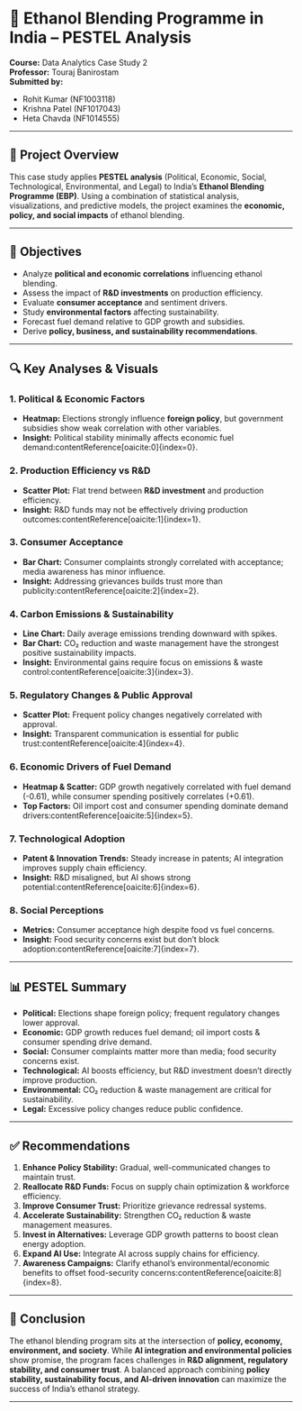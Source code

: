 # 🌱 Ethanol Blending Programme in India – PESTEL Analysis  

**Course:** Data Analytics Case Study 2  
**Professor:** Touraj Banirostam  
**Submitted by:**  
- Rohit Kumar (NF1003118)  
- Krishna Patel (NF1017043)  
- Heta Chavda (NF1014555)  

---

## 📌 Project Overview  
This case study applies **PESTEL analysis** (Political, Economic, Social, Technological, Environmental, and Legal) to India’s **Ethanol Blending Programme (EBP)**. Using a combination of statistical analysis, visualizations, and predictive models, the project examines the **economic, policy, and social impacts** of ethanol blending.  

---

## 🎯 Objectives  
- Analyze **political and economic correlations** influencing ethanol blending.  
- Assess the impact of **R&D investments** on production efficiency.  
- Evaluate **consumer acceptance** and sentiment drivers.  
- Study **environmental factors** affecting sustainability.  
- Forecast fuel demand relative to GDP growth and subsidies.  
- Derive **policy, business, and sustainability recommendations**.  

---

## 🔍 Key Analyses & Visuals  

### 1. Political & Economic Factors  
- **Heatmap:** Elections strongly influence **foreign policy**, but government subsidies show weak correlation with other variables.  
- **Insight:** Political stability minimally affects economic fuel demand:contentReference[oaicite:0]{index=0}.  

### 2. Production Efficiency vs R&D  
- **Scatter Plot:** Flat trend between **R&D investment** and production efficiency.  
- **Insight:** R&D funds may not be effectively driving production outcomes:contentReference[oaicite:1]{index=1}.  

### 3. Consumer Acceptance  
- **Bar Chart:** Consumer complaints strongly correlated with acceptance; media awareness has minor influence.  
- **Insight:** Addressing grievances builds trust more than publicity:contentReference[oaicite:2]{index=2}.  

### 4. Carbon Emissions & Sustainability  
- **Line Chart:** Daily average emissions trending downward with spikes.  
- **Bar Chart:** CO₂ reduction and waste management have the strongest positive sustainability impacts.  
- **Insight:** Environmental gains require focus on emissions & waste control:contentReference[oaicite:3]{index=3}.  

### 5. Regulatory Changes & Public Approval  
- **Scatter Plot:** Frequent policy changes negatively correlated with approval.  
- **Insight:** Transparent communication is essential for public trust:contentReference[oaicite:4]{index=4}.  

### 6. Economic Drivers of Fuel Demand  
- **Heatmap & Scatter:** GDP growth negatively correlated with fuel demand (-0.61), while consumer spending positively correlates (+0.61).  
- **Top Factors:** Oil import cost and consumer spending dominate demand drivers:contentReference[oaicite:5]{index=5}.  

### 7. Technological Adoption  
- **Patent & Innovation Trends:** Steady increase in patents; AI integration improves supply chain efficiency.  
- **Insight:** R&D misaligned, but AI shows strong potential:contentReference[oaicite:6]{index=6}.  

### 8. Social Perceptions  
- **Metrics:** Consumer acceptance high despite food vs fuel concerns.  
- **Insight:** Food security concerns exist but don’t block adoption:contentReference[oaicite:7]{index=7}.  

---

## 📊 PESTEL Summary  

- **Political:** Elections shape foreign policy; frequent regulatory changes lower approval.  
- **Economic:** GDP growth reduces fuel demand; oil import costs & consumer spending drive demand.  
- **Social:** Consumer complaints matter more than media; food security concerns exist.  
- **Technological:** AI boosts efficiency, but R&D investment doesn’t directly improve production.  
- **Environmental:** CO₂ reduction & waste management are critical for sustainability.  
- **Legal:** Excessive policy changes reduce public confidence.  

---

## ✅ Recommendations  
1. **Enhance Policy Stability:** Gradual, well-communicated changes to maintain trust.  
2. **Reallocate R&D Funds:** Focus on supply chain optimization & workforce efficiency.  
3. **Improve Consumer Trust:** Prioritize grievance redressal systems.  
4. **Accelerate Sustainability:** Strengthen CO₂ reduction & waste management measures.  
5. **Invest in Alternatives:** Leverage GDP growth patterns to boost clean energy adoption.  
6. **Expand AI Use:** Integrate AI across supply chains for efficiency.  
7. **Awareness Campaigns:** Clarify ethanol’s environmental/economic benefits to offset food-security concerns:contentReference[oaicite:8]{index=8}.  

---

## 📌 Conclusion  
The ethanol blending program sits at the intersection of **policy, economy, environment, and society**. While **AI integration and environmental policies** show promise, the program faces challenges in **R&D alignment, regulatory stability, and consumer trust**. A balanced approach combining **policy stability, sustainability focus, and AI-driven innovation** can maximize the success of India’s ethanol strategy.  

---

